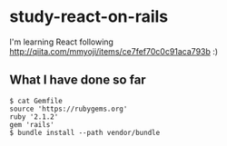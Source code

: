 # study-react-on-rails
I'm learning React following http://qiita.com/mmyoji/items/ce7fef70c0c91aca793b :)

## What I have done so far
```
$ cat Gemfile 
source 'https://rubygems.org'
ruby '2.1.2'
gem 'rails'
$ bundle install --path vendor/bundle 
```

